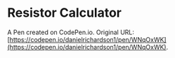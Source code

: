 # Resistor Calculator

A Pen created on CodePen.io. Original URL: [https://codepen.io/danielrichardson1/pen/WNqOxWK](https://codepen.io/danielrichardson1/pen/WNqOxWK).


